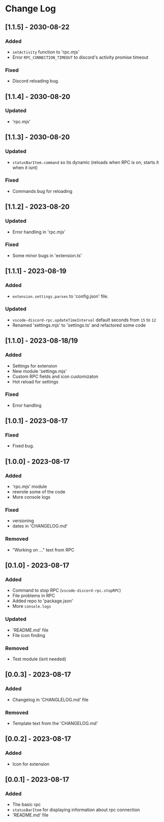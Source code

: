 # Change Log

## [1.1.5] - 2030-08-22
### Added
- `setActivity` function to 'rpc.mjs'
- Error `RPC_CONNECTION_TIMEOUT` to discord's activity promise timeout
### Fixed
- Discord reloading bug.

## [1.1.4] - 2030-08-20
### Updated
- 'rpc.mjs'

## [1.1.3] - 2030-08-20
### Updated
- `statusBarItem.command` so its dynamic (reloads when RPC is on, starts it when it isnt)
### Fixed
- Commands bug for reloading

## [1.1.2] - 2023-08-20
### Updated
- Error handling in 'rpc.mjs'
### Fixed
- Some minor bugs in 'extension.ts'

## [1.1.1] - 2023-08-19
### Added
- `extension.settings.parses` to 'config.json' file.
### Updated
- `vscode-discord-rpc.updateTimeInterval` default seconds from `15` to `12`
- Renamed 'settings.mjs' to 'settings.ts' and refactored some code

## [1.1.0] - 2023-08-18/19
### Added
- Settings for extension
- New module 'settings.mjs'
- Custom RPC fields and icon customizaton
- Hot reload for settings
### Fixed
- Error handling

## [1.0.1] - 2023-08-17
### Fixed
- Fixed bug.

## [1.0.0] - 2023-08-17
### Added
- 'rpc.mjs' module
- rewrote some of the code
- More console logs
### Fixed
- versioning
- dates in 'CHANGELOG.md'
### Removed
- "Working on ..." text from RPC

## [0.1.0] - 2023-08-17
### Added
- Command to stop RPC (`vscode-discord-rpc.stopRPC`)
- File problems in RPC
- Added repo to 'package.json'
- More `console.logs`
### Updated
- 'README.md' file
- File icon finding
### Removed
- Test module (isnt needed)

## [0.0.3] - 2023-08-17
### Added
- Changelog in 'CHANGLELOG.md' file
### Removed
- Template text from the 'CHANGELOG.md'

## [0.0.2] - 2023-08-17
### Added
- Icon for extension

## [0.0.1] - 2023-08-17
### Added
- The basic rpc
- `statusBarItem` for displaying information about rpc connection
- 'README.md' file
